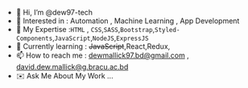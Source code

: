 - 👋 Hi, I’m @dew97-tech
- 👀 Interested in : Automation , Machine Learning , App Development
- :mechanical_arm: My Expertise :``HTML`` , ``CSS``,``SASS``,``Bootstrap``,``Styled-Components``,``JavaScript``,``NodeJS``,``ExpressJS``
- 🌱 Currently learning : ~~JavaScript~~,React,Redux,
- 📫 How to reach me : dewmallick97.bd@gmail.com , david.dew.mallick@g.bracu.ac.bd
- :envelope: Ask Me About My Work ...

<!---
dew97-tech/dew97-tech is a ✨ special ✨ repository because its `README.md` (this file) appears on your GitHub profile.
You can click the Preview link to take a look at your changes.
--->
